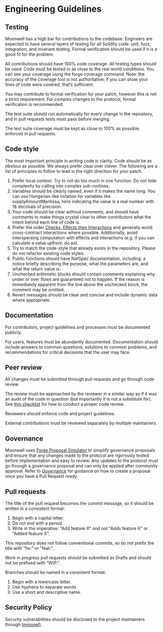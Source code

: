 # Engineering Guidelines

## Testing

Moonwell has a high bar for contributions to the codebase. Engineers are
expected to have several layers of testing for all Solidity code: unit, fuzz,
integration, and invariant testing. Formal verification should be used if it is
a good fit for the problem.

All contributions should have 100% code coverage. All testing types should be
used. Code must be tested in as close to the real world conditions. You can see
your coverage using the forge coverage command. Note: the accuracy of the
coverage tool is not authoritative; if you can show your lines of code were
covered, that’s sufficient.

You may contribute to formal verification for your patch, however this is not a
strict requirement. For complex changes to the protocol, formal verification is
recommended.

The test suite should run automatically for every change in the repository, and
in pull requests tests must pass before merging.

The test suite coverage must be kept as close to 100% as possible, enforced in
pull requests.

## Code style

The most important principle in writing code is clarity. Code should be as
obvious as possible. We always prefer clear over clever. The following are a
list of principles to follow to lead in the right direction for your patch.

1. Prefer local context. Try to not do too much in one function. Do not hide
   complexity by calling into complex sub-routines.
2. Variables should be clearly named, even if it makes the name long. You can
   use Hungarian-like notation for variables like supplyAmountMantissa, here
   indicating the value is a real number with 18 decimals of precision.
3. Your code should be clear without comments, and should have comments to make
   things crystal clear to other contributors what the intent behind each line
   of code is.
4. Prefer the order
   [Checks, Effects then Interactions](https://fravoll.github.io/solidity-patterns/checks_effects_interactions.html)
   and generally avoid cross-contract interactions where possible. Additionally,
   avoid interspersing computation with effects and interactions (e.g. if you
   can calculate a value upfront, do so).
5. Try to match the code-style that already exists in the repository. Please do
   not refactor existing code styles.
6. Public functions should have NatSpec documentation, including: a notice
   briefly describing the purpose, what the parameters are, and what the return
   value is.
7. Unchecked arithmetic blocks should contain comments explaining why under or
   over flows are guaranteed not to happen. If the reason is immediately
   apparent from the line above the unchecked block, the comment may be omitted.
8. Revert messages should be clear and concise and include dynamic data where
   appropriate.

## Documentation

For contributors, project guidelines and processes must be documented publicly.

For users, features must be abundantly documented. Documentation should include
answers to common questions, solutions to common problems, and recommendations
for critical decisions that the user may face.

## Peer review

All changes must be submitted through pull requests and go through code review.

The review must be approached by the reviewer in a similar way as if it was an
audit of the code in question (but importantly it is not a substitute for). See
[this checklist](https://github.com/solidity-labs-io/code-review-checklist) for
how to conduct a proper code review.

Reviewers should enforce code and project guidelines.

External contributions must be reviewed separately by multiple maintainers.

## Governance

Moonwell uses
[Forge Proposal Simulator](https://github.com/solidity-labs-io/forge-proposal-simulator/)
to simplify governance proposals and ensure that any changes made to the
protocol are rigorously tested before implementation and easy to review. Any
updates to the protocol must go through a governance proposal and can only be
applied after community approval. Refer to
[Governance](./governance/CONTRIBUTING.md) for guidance on how to create a
proposal once you have a Pull Request ready.

## Pull requests

The title of the pull request becomes the commit message, so it should be
written in a consistent format:

1. Begin with a capital letter.
2. Do not end with a period.
3. Write in the imperative: "Add feature X" and not "Adds feature X" or "Added
   feature X".

This repository does not follow conventional commits, so do not prefix the title
with "fix:" or "feat:".

Work in progress pull requests should be submitted as Drafts and should not be
prefixed with "WIP:".

Branches should be named in a consistent format:

1. Begin with a lowercase letter.
2. Use hyphens to separate words.
3. Use a short and descriptive name.

## Security Policy

Security vulnerabilities should be disclosed to the project maintainers through
[Immunefi](https://immunefi.com/bounty/moonwell/).
